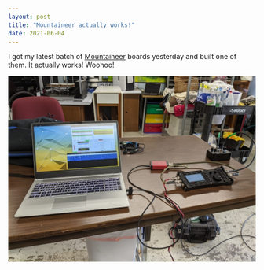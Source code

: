 ```yaml
---
layout: post
title: "Mountaineer actually works!"
date: 2021-06-04
---
```


I got my latest batch of [Mountaineer](https://github.com/k0swe/mountaineer) boards yesterday and
built one of them. It actually works! Woohoo!

![QRP station including Mountaineer data interface](/assets/2021-06-03-mountaineer.jpg)

